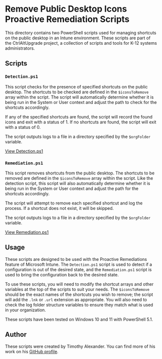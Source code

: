 # Remove Public Desktop Icons Proactive Remediation Scripts

This directory contains two PowerShell scripts used for managing shortcuts on the public desktop in an Intune environment. These scripts are part of the CtrlAltUpgrade project, a collection of scripts and tools for K-12 systems administrators.

## Scripts

### `Detection.ps1`

This script checks for the presence of specified shortcuts on the public desktop. The shortcuts to be checked are defined in the `$iconsToRemove` array within the script. The script will automatically determine whether it is being run in the System or User context and adjust the path to check for the shortcuts accordingly.

If any of the specified shortcuts are found, the script will record the found icons and exit with a status of 1. If no shortcuts are found, the script will exit with a status of 0.

The script outputs logs to a file in a directory specified by the `$orgFolder` variable.

[View Detection.ps1](https://github.com/taalexander0614/CtrlAltUpgrade/blob/main/Intune/Proactive%20Remediations/UI/Remove%20Public%20Desktop%20Icons/Detection.ps1)

### `Remediation.ps1`

This script removes shortcuts from the public desktop. The shortcuts to be removed are defined in the `$iconsToRemove` array within the script. Like the detection script, this script will also automatically determine whether it is being run in the System or User context and adjust the path for the shortcuts accordingly.

The script will attempt to remove each specified shortcut and log the process. If a shortcut does not exist, it will be skipped.

The script outputs logs to a file in a directory specified by the `$orgFolder` variable.

[View Remediation.ps1](https://github.com/taalexander0614/CtrlAltUpgrade/blob/main/Intune/Proactive%20Remediations/UI/Remove%20Public%20Desktop%20Icons/Remediation.ps1)

## Usage

These scripts are designed to be used with the Proactive Remediations feature of Microsoft Intune. The `Detection.ps1` script is used to detect if a configuration is out of the desired state, and the `Remediation.ps1` script is used to bring the configuration back to the desired state.

To use these scripts, you will need to modify the shortcut arrays and other variables at the top of the scripts to suit your needs. The `$iconsToRemove` should be the exact names of the shortcuts you wish to remove; the script will add the `.lnk` or `.url` extension as appropriate. You will also need to check the log folder structure variables to ensure they match what is used in your organization.

These scripts have been tested on Windows 10 and 11 with PowerShell 5.1.

## Author

These scripts were created by Timothy Alexander. You can find more of his work on his [GitHub profile](https://github.com/taalexander0614).
